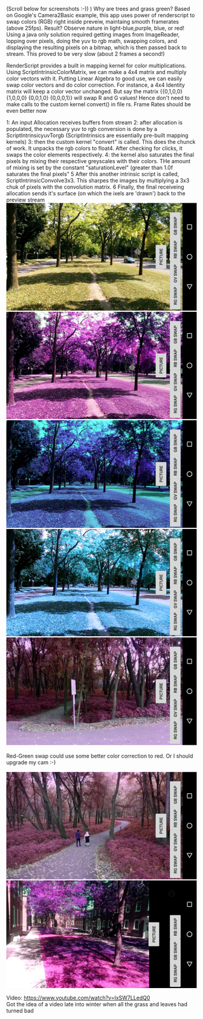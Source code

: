 
(Scroll below for screenshots :-)) ) Why are trees and grass green? Based on Google's Camera2Basic example, this app uses power of renderscript to swap colors (RGB) right inside preveiw, maintaing smooth framerates (above 25fps). Result? Observe nature in light-blue,purple, blue, or red! Using a java only solution required getting images from ImageReader, lopping over pixels, doing the yuv to rgb math, swapping colors, and displaying the resulting pixels on a bitmap, which is then passed back to stream. This proved to be very slow (about 2 frames a second!) 


RenderScript provides a built in mapping kernel for color multiplications. Using ScriptIntrinsicColorMatrix, we can make a 4x4 matrix and multiply color vectors with it. Putting Linear Algebra to good use, we can easily swap color vectors and do color correction. For instance, a 4x4 Identity matrix will keep a color vector unchanged. But say the matrix {{0,1,0,0} {1,0,0,0} {0,0,1,0} {0,0,0,1}} will swap R and G values! Hence don't need to make calls to the custom kernel convert() in file rs. Frame Rates should be even better now 

1: An input Allocation receives buffers from stream 
2: after allocation is populated, the necessary yuv to rgb conversion is done by a ScriptIntrinsicyuvTorgb (ScriptIntrinsics are essentially pre-built mapping kernels) 
3: then the custom kernel "convert" is called. This does the chunck of work. It unpacks the rgb colors to float4. After checking for clicks, it swaps the color elements respectively. 
4: the kernel also saturates the final pixels by mixing their respective greyscales with their colors. THe amount of mixing is set by the constant "saturationLevel" (greater than 1.0f saturates the final pixels"
5 After this another intrinsic script is called, ScriptIntrinsicConvolve3x3. This sharpes the images by multiplying a 3x3 chuk of pixels with the convolution matrix. 
6 Finally, the final receiveing allocation sends it's surface (on which the ixels are 'drawn') back to the preview stream
<br />
![Alt text](/screenshots/6.png?raw=true "Optional Title")
![Alt text](/screenshots/7.png?raw=true "Optional Title")
![Alt text](/screenshots/8.png?raw=true "Optional Title")
![Alt text](/screenshots/12.png?raw=true "Optional Title")
![Alt text](/screenshots/11.png?raw=true "Optional Title")
<br />
<br />
Red-Green swap could use some better color correction to red. Or I should upgrade my cam :-)
<br />
<br />
![Alt text](/screenshots/14.png?raw=true "Optional Title")
![Alt text](/screenshots/13.png?raw=true "Optional Title")


Video: https://www.youtube.com/watch?v=IxSW7LLedQ0
<br /> Got the idea of a video late into winter when all the grass and leaves had turned bad


